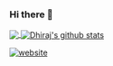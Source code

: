 ### Hi there 👋

<!--
**dhiraj-ydv/dhiraj-ydv** is a ✨ _special_ ✨ repository because its `README.md` (this file) appears on your GitHub profile.

Here are some ideas to get you started:

- 🔭 I’m currently working on ...
- 🌱 I’m currently learning ...
- 👯 I’m looking to collaborate on ...
- 🤔 I’m looking for help with ...
- 💬 Ask me about ...
- 📫 How to reach me: ...
- 😄 Pronouns: ...
- ⚡ Fun fact: ...
-->



<a href="https://github.com/dhiraj-ydv">
  <img align="center" src="https://github-readme-stats.vercel.app/api/top-langs/?username=dhiraj-ydv&theme=light&hide_langs_below=1" />
</a>
<a href="https://github.com/dhiraj-ydv">
 <img align="center" src="https://github-readme-stats.vercel.app/api?username=dhiraj-ydv&show_icons=true&theme=light&line_height=27" alt="Dhiraj's github stats"/>
</a>




[![website](https://img.shields.io/badge/PersonalWebsite-dhirajyadav.ninja-2648ff?style=flat-square&logo=google-chrome)](https://dhirajyadav.ninja/)
